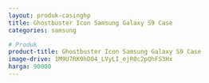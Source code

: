 ```yaml
---
layout: produk-casinghp
title: Ghostbuster Icon Samsung Galaxy S9 Case
categories: samsung

# Produk
product-title: Ghostbuster Icon Samsung Galaxy S9 Case
image-drive: 1M9U7RK9hD04_LVyLI_ejR0c2pQhFS3Hx
harga: 90000
---
```

